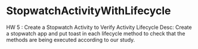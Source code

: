 # StopwatchActivityWithLifecycle

HW 5 : Create a Stopwatch Activity to Verify Activity Lifecycle
Desc: Create a stopwatch app and put toast in each lifecycle method to check that the methods are being executed according to our study.
